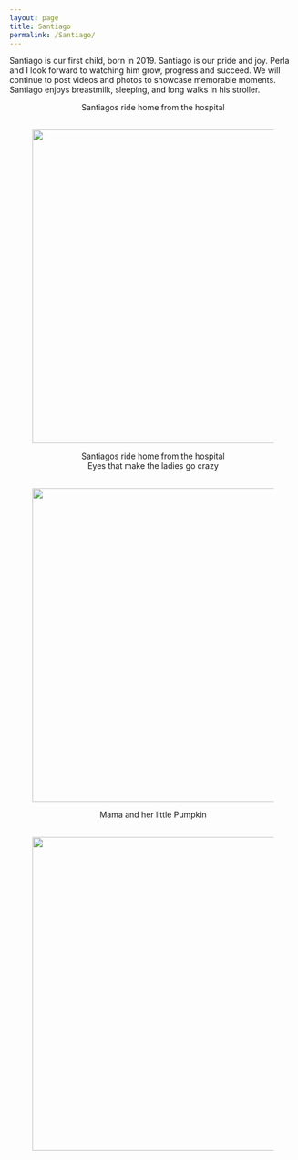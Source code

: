 ```yaml
---
layout: page
title: Santiago
permalink: /Santiago/
---
```


Santiago is our first child, born in 2019. Santiago is our pride and joy.
Perla and I look forward to watching him grow, progress and succeed. We will
continue to post videos and photos to showcase memorable moments. Santiago
enjoys breastmilk, sleeping, and long walks in his stroller.  


<center> Santiagos ride home from the hospital
<figure><center>
  <img width="550" src="https://gallery.mailchimp.com/96050d6198733cfea0f26d4cd/images/a39c7c74-2bb8-4910-bca6-e7c547977252.jpeg"/>
</center></figure>
<center> Santiagos ride home from the hospital


<center> Eyes that make the ladies go crazy
<figure><center>
  <img width="550" src="https://gallery.mailchimp.com/96050d6198733cfea0f26d4cd/images/bb28749a-ca38-4749-a332-a1de9295f613.jpeg"/>
</center></figure>

  
  
  <center> Mama and her little Pumpkin 
  <figure><center>
  <img width="550" src="https://gallery.mailchimp.com/96050d6198733cfea0f26d4cd/images/d4309575-c689-440e-baf8-3114e5327661.jpeg"/>
</center></figure>

